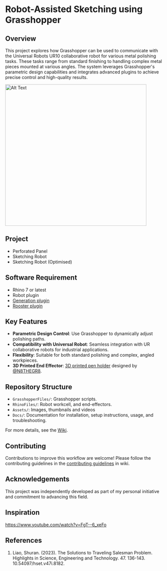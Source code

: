 # Robot-Assisted Sketching using Grasshopper

## Overview
This project explores how Grasshopper can be used to communicate with the Universal Robots UR10 collaborative robot for various metal polishing tasks. These tasks range from standard finishing to handling complex metal pieces mounted at various angles. The system leverages Grasshopper's parametric design capabilities and integrates advanced plugins to achieve precise control and high-quality results.

<img src="https://github.com/LoyWeiWin/Grasshopper_UR_RobotAssistedMetalPolishing/blob/main/Assets/Videos/Vid_RoboticMotion.gif" alt="Alt Text" width="450">

## Project
- Perforated Panel
- Sketching Robot
- Sketching Robot (Optimised)

## Software Requirement
- Rhino 7 or latest
- Robot plugin
- [Generation plugin](https://www.food4rhino.com/en/app/generation)
- [Rooster plugin](https://www.food4rhino.com/en/app/rooster)

## Key Features
- **Parametric Design Control**: Use Grasshopper to dynamically adjust polishing paths.
- **Compatibility with Universal Robot**: Seamless integration with UR collaborative robots for industrial applications.
- **Flexibility**: Suitable for both standard polishing and complex, angled workpieces.
- **3D Printed End Effector**: [3D printed pen holder](https://www.printables.com/model/259360-robot-spring-loaded-sharpie-end-effector-eoat-for-) designed by [@N8THEGR8](https://www.printables.com/@N8THEGR8_239577).  

## Repository Structure
- `GrasshopperFiles/`: Grasshopper scripts.
- `RhinoFiles/`: Robot workcell, and end-effectors.
- `Assets/`: Images, thumbnails and videos
- `Docs/`: Documentation for installation, setup instructions, usage, and troubleshooting.

For more details, see the [Wiki](https://github.com/LoyWeiWin/Grasshopper_UR_RobotAssistedSketching/wiki).

## Contributing
Contributions to improve this workflow are welcome! Please follow the contributing guidelines in the [contributing guidelines](https://github.com/LoyWeiWin/Grasshopper_UR_RobotAssistedSketching/wiki/05_Contributing-Guidelines) in wiki.

## Acknowledgements
This project was independently developed as part of my personal initiative and commitment to advancing this field.

## Inspiration
https://www.youtube.com/watch?v=FgT--6_xeFo


## References
1. Liao, Shuran. (2023). The Solutions to Traveling Salesman Problem. Highlights in Science, Engineering and Technology. 47. 136-143. 10.54097/hset.v47i.8182. 


